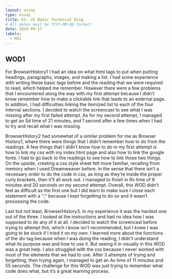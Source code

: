 ```yaml
---
layout: essay
type: essay
title: E1: UI Basic Technical Blog
# All dates must be YYYY-MM-DD format!
date: 2019-09-17
labels:
  - MIS
---
```


## WOD1

For BrowserHistory1 I had an idea on what html tags to put when putting headings, paragraphs, images, and making a list. I had some experience with writing these basic tags before and the reading that we were required to read, which helped me remember. However there were a few problems that I encountered along the way with my first attempt because I didn’t know remember how to make a clickable link that leads to an external page. In addition, I had difficulties linking the itemized list to each of the four internal sections. I decided to watch the screencast to see what I was missing after my first failed attempt. As for my second attempt, I managed to get an Sd time of 21 minutes, and 1 second after a few times when I had to try and recall what I was missing.

BrowserHistory2 had somewhat of a similar problem for me as Browser History1, where there were things that I didn’t remember how to do from the readings. A few things that I didn’t know how to do in my first attempt is how to link my css with my index.html page and also how to link the google fonts. I had to go back to the readings to see how to link those two things. On the upside, creating a css style sheet felt more familiar, recalling from memory when I used Dreamweaver before. In the sense that there isn’t a necessary order to do the code in css, as long as they’re inside the proper curly brackets, then it’ll all work out. I managed to finish in Rx time of 9 minutes and 20 seconds on my second attempt. Overall, this WOD didn’t feel as difficult as the first one but I did learn to make sure I close each statement with a “;” because I kept forgetting to do so and it wasn’t processing the code.

Last but not least, BrowserHistory3. In my experience it was the hardest one out of the three. I looked at the instructions and had no idea how I was supposed to do any of it at all. I decided to watch the screencast before trying to attempt this, which I know isn’t recommended, but I knew I was going to be stuck if I tried it on my own. I learned more about the functions of the div tag because when I was doing the reading, I didn’t understand what its purpose was and how to use it. But seeing it in visually in this WOD was a great help. I also struggled with the css because I never worked with most of the elements that we had to use. After 3 attempts of trying and forgetting, then trying again, I managed to get an Av time of 11 minutes and 55 seconds. The challenge for this WOD was just trying to remember what code does what, but it’s a great learning process.

